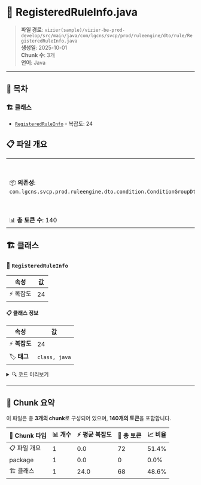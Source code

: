 # 📄 RegisteredRuleInfo.java

> **파일 경로**: `vizier(sample)/vizier-be-prod-develop/src/main/java/com/lgcns/svcp/prod/ruleengine/dto/rule/RegisteredRuleInfo.java`  
> **생성일**: 2025-10-01  
> **Chunk 수**: 3개  
> **언어**: Java
---

## 📑 목차

### 🏗️ 클래스
- [`RegisteredRuleInfo`](#class-registeredruleinfo) - 복잡도: 24

## 📋 파일 개요

| | |
|--|--|
| 📦 **의존성**: `com.lgcns.svcp.prod.ruleengine.dto.condition.ConditionGroupDto` | ⚡ **총 복잡도**: 24 |
| 📊 **총 토큰 수**: 140 |  |



## 🏗️ 클래스

### <a id="class-registeredruleinfo"></a>🎯 `RegisteredRuleInfo`

| 속성 | 값 |
|------|----|
| ⚡ 복잡도 | 24 |



#### 📋 클래스 정보

| 속성 | 값 |
|------|----|
| ⚡ **복잡도** | 24 || 📍 **라인 범위** | 5-5 |
| 🏷️ **태그** | `class, java` |

<details>
<summary>🔍 코드 미리보기</summary>

```java
public class RegisteredRuleInfo {
    private String ruleUuid;
    private String ruleName;
    private String ruleMsg;
    private ConditionGroupDto conditionTree;

    public RegisteredRuleInfo(String ruleUuid, String ruleName, String ruleMsg, ConditionGroupDto conditionTree) {
        this.ruleUuid = ruleUuid;
        this.ruleName = ruleName;
        this.ruleMsg = ruleMsg;
        this.conditionTree = conditionTree;
    }

    public String getRuleUuid() {
        return ruleUuid;
    }

    public String getRuleName() {
        return ruleName;
    }
    
    public String getRuleMsg() {
        return ruleMsg;
    }

    public ConditionGroupDto getConditionTree() {
        return conditionTree;
    }
}...
```

**Chunk 정보**
- 🆔 **ID**: `23d0a5b796d5`
- 📍 **라인**: 5-5
- 📊 **토큰**: 68
- 🏷️ **태그**: `class, java`

</details>

---





## 🧩 Chunk 요약

이 파일은 총 **3개의 chunk**로 구성되어 있으며, **140개의 토큰**을 포함합니다.

| 🧩 Chunk 타입 | 📊 개수 | ⚡ 평균 복잡도 | 📝 총 토큰 | 📈 비율 |
|---------------|--------|-------------|----------|--------|
| 📋 파일 개요 | 1 | 0.0 | 72 | 51.4% |
| package | 1 | 0.0 | 0 | 0.0% |
| 🏗️ 클래스 | 1 | 24.0 | 68 | 48.6% |

